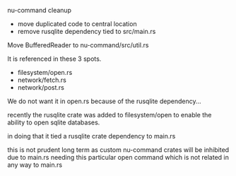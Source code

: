 
nu-command cleanup

* move duplicated code to central location
* remove rusqlite dependency tied to src/main.rs

Move BufferedReader to nu-command/src/util.rs

It is referenced in these 3 spots.

* filesystem/open.rs
* network/fetch.rs
* network/post.rs

We do not want it in open.rs because of the rusqlite dependency...

recently the rusqlite crate was added to filesystem/open
to enable the ability to open sqlite databases.

in doing that it tied a rusqlite crate dependency to main.rs

this is not prudent long term as custom nu-command crates
will be inhibited due to main.rs needing this particular
open command which is not related in any way to main.rs

